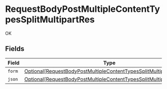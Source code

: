 # RequestBodyPostMultipleContentTypesSplitMultipartRes

OK


## Fields

| Field                                                                                                                                                     | Type                                                                                                                                                      | Required                                                                                                                                                  | Description                                                                                                                                               |
| --------------------------------------------------------------------------------------------------------------------------------------------------------- | --------------------------------------------------------------------------------------------------------------------------------------------------------- | --------------------------------------------------------------------------------------------------------------------------------------------------------- | --------------------------------------------------------------------------------------------------------------------------------------------------------- |
| `form`                                                                                                                                                    | [Optional[RequestBodyPostMultipleContentTypesSplitMultipartResForm]](../../models/operations/requestbodypostmultiplecontenttypessplitmultipartresform.md) | :heavy_minus_sign:                                                                                                                                        | N/A                                                                                                                                                       |
| `json`                                                                                                                                                    | [Optional[RequestBodyPostMultipleContentTypesSplitMultipartResJSON]](../../models/operations/requestbodypostmultiplecontenttypessplitmultipartresjson.md) | :heavy_minus_sign:                                                                                                                                        | N/A                                                                                                                                                       |